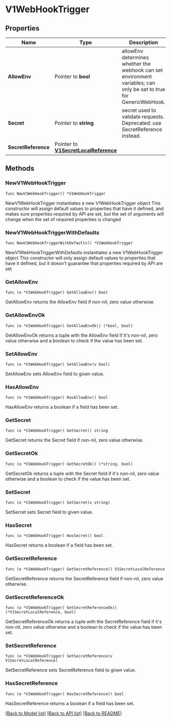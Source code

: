 # V1WebHookTrigger

## Properties

Name | Type | Description | Notes
------------ | ------------- | ------------- | -------------
**AllowEnv** | Pointer to **bool** | allowEnv determines whether the webhook can set environment variables; can only be set to true for GenericWebHook. | [optional] 
**Secret** | Pointer to **string** | secret used to validate requests. Deprecated: use SecretReference instead. | [optional] 
**SecretReference** | Pointer to [**V1SecretLocalReference**](V1SecretLocalReference.md) |  | [optional] 

## Methods

### NewV1WebHookTrigger

`func NewV1WebHookTrigger() *V1WebHookTrigger`

NewV1WebHookTrigger instantiates a new V1WebHookTrigger object
This constructor will assign default values to properties that have it defined,
and makes sure properties required by API are set, but the set of arguments
will change when the set of required properties is changed

### NewV1WebHookTriggerWithDefaults

`func NewV1WebHookTriggerWithDefaults() *V1WebHookTrigger`

NewV1WebHookTriggerWithDefaults instantiates a new V1WebHookTrigger object
This constructor will only assign default values to properties that have it defined,
but it doesn't guarantee that properties required by API are set

### GetAllowEnv

`func (o *V1WebHookTrigger) GetAllowEnv() bool`

GetAllowEnv returns the AllowEnv field if non-nil, zero value otherwise.

### GetAllowEnvOk

`func (o *V1WebHookTrigger) GetAllowEnvOk() (*bool, bool)`

GetAllowEnvOk returns a tuple with the AllowEnv field if it's non-nil, zero value otherwise
and a boolean to check if the value has been set.

### SetAllowEnv

`func (o *V1WebHookTrigger) SetAllowEnv(v bool)`

SetAllowEnv sets AllowEnv field to given value.

### HasAllowEnv

`func (o *V1WebHookTrigger) HasAllowEnv() bool`

HasAllowEnv returns a boolean if a field has been set.

### GetSecret

`func (o *V1WebHookTrigger) GetSecret() string`

GetSecret returns the Secret field if non-nil, zero value otherwise.

### GetSecretOk

`func (o *V1WebHookTrigger) GetSecretOk() (*string, bool)`

GetSecretOk returns a tuple with the Secret field if it's non-nil, zero value otherwise
and a boolean to check if the value has been set.

### SetSecret

`func (o *V1WebHookTrigger) SetSecret(v string)`

SetSecret sets Secret field to given value.

### HasSecret

`func (o *V1WebHookTrigger) HasSecret() bool`

HasSecret returns a boolean if a field has been set.

### GetSecretReference

`func (o *V1WebHookTrigger) GetSecretReference() V1SecretLocalReference`

GetSecretReference returns the SecretReference field if non-nil, zero value otherwise.

### GetSecretReferenceOk

`func (o *V1WebHookTrigger) GetSecretReferenceOk() (*V1SecretLocalReference, bool)`

GetSecretReferenceOk returns a tuple with the SecretReference field if it's non-nil, zero value otherwise
and a boolean to check if the value has been set.

### SetSecretReference

`func (o *V1WebHookTrigger) SetSecretReference(v V1SecretLocalReference)`

SetSecretReference sets SecretReference field to given value.

### HasSecretReference

`func (o *V1WebHookTrigger) HasSecretReference() bool`

HasSecretReference returns a boolean if a field has been set.


[[Back to Model list]](../README.md#documentation-for-models) [[Back to API list]](../README.md#documentation-for-api-endpoints) [[Back to README]](../README.md)


